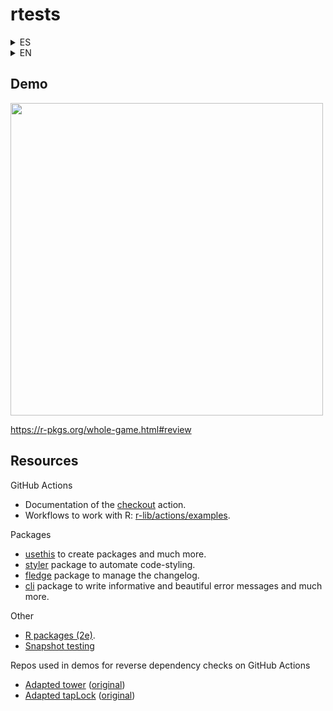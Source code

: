 # rtests

<details><summary>ES</summary>

Este meetup ofrece una visión general del flujo de trabajo para el desarrollo de paquetes, con un enfoque en las pruebas unitarias y CI/CD.

## Importancia

> Un paquete es un conjunto de convenciones para organizar tu código y los artefactos relacionados: si sigues esas convenciones, obtienes un montón de herramientas gratis.
> -- https://mastering-shiny.org/scaling-packaging.html

## Audiencia

Científicos de datos con algo de experiencia escribiendo código y funciones en R, pero con poca o ninguna experiencia en el desarrollo de paquetes en R.

## Objetivos

Agregar infraestructura básica:

- Crear un paquete en R.
- Ejecutar R CMD check para detectar y corregir problemas.
- Configurar R CMD check en GitHub Actions.
- Construir el website localmente.
- Configurar el despliege del website en GitHub Pages.
- Crear un PR y observar la ejecución de los flujos de trabajo.
- Fusionar el PR para ver el sitio web en vivo.
- Crear un checklist de infraestructura adicional a considerar.

Crear y probar una función:

- Crear una función simple.
- Probarla.
- Reportar la cobertura.
- Ampliarla usando TDD.
- Documentarla.
- Ejecutar R CMD check.
- Construir el sitio web localmente.
- Crear un PR.

Checkear la integracion con una dependencia reversa:

- Identificar un paquete con una dependencia reversa.
- Revisar cómo correr tests, checks, e instalar un paquete.
- Ver cómo validar la clase de un input.
- Ver cómo crear un mensaje de error informativo.
- Aprender a usar "snaphsot tests".
- Aprender a gestionar versiones y el changelog.
- Probar una dependencia reversa localmente
- Probar una dependencia reversa en GitHub Actions
- Leer y responder a fallos de prueba.

</details>

<details><summary>EN</summary>

This meetup overviews the package development workflow, with a focus on unit tests and CI/CD.

## Importance

> A package is a set of conventions for organising your code and related
artefacts: if you follow those conventions, you get a bunch of tools for free.
> -- https://mastering-shiny.org/scaling-packaging.html

## Audience

Data scientists with some experience writing R code and functions but little or no experience developing R packages.

## Objectives

Add basic infrastructure:

- Create an R package.
- Run R CMD check to detect and fix problems.
- Create a checklist of additional infrastructure to consider.
- Setup a workflow to run R CMD check on GitHub Actions.
- Build the package website locally.
- Setup a workflow to build and deploy a website to GitHub Pages.
- Run R CMD check.
- Create a PR and watch the workflows run.
- Merge the PR to see the website live.

Create and test a function:

- Create a simple function.
- Test it.
- Report coverage.
- Extend it using TDD.
- Document it.
- Run R CMD check.
- Build the website locally.
- Create a PR.

Check integration with a reverse dependency:

* Identify a package with a reverse dependency  
* Review how to test, check, and install a package  
* See how to assert the class of an input  
* See how to create informative error messages  
* Learn how to use snapshot tests  
* Learn how to manage versions and the changelog  
* Test a reverse dependency locally  
* Test a reverse dependency on GitHub Actions  
* Read and respond to test failures

</details>

## Demo

<img src=https://github.com/user-attachments/assets/bdab4d90-c1f0-4bfc-89d5-749b976cf466 width=500>

https://r-pkgs.org/whole-game.html#review

## Resources 

GitHub Actions

* Documentation of the [checkout](https://github.com/actions/checkout) action.
* Workflows to work with R: [r-lib/actions/examples](https://github.com/r-lib/actions/tree/v2/examples#example-workflows).

Packages

* [usethis](https://usethis.r-lib.org/reference/index.html) to create packages and much more.
* [styler](https://styler.r-lib.org/) package to automate code-styling.
* [fledge](ttps://fledge.cynkra.com/) package to manage the changelog.
* [cli](https://cli.r-lib.org/index.html) package to write informative and beautiful error messages and much more.

Other

* [R packages (2e)](https://r-pkgs.org/).
* [Snapshot testing](https://testthat.r-lib.org/articles/snapshotting.html)

Repos used in demos for reverse dependency checks on GitHub Actions

* [Adapted tower](https://github.com/dsincubator/tower) ([original](https://github.com/ixpantia/tower))
* [Adapted tapLock](https://github.com/dsincubator/tapLock) ([original](https://github.com/ixpantia/tapLock))
  

